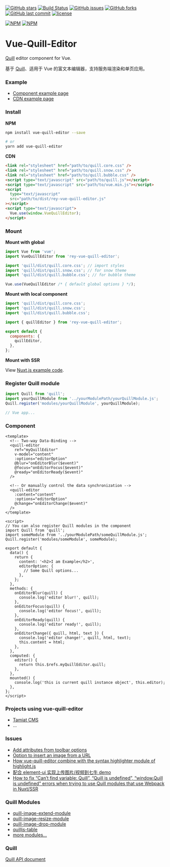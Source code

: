 [![GitHub stars](https://img.shields.io/github/stars/surmon-china/vue-quill-editor.svg?style=flat-square)](https://github.com/surmon-china/vue-quill-editor/stargazers)
[![Build Status](https://travis-ci.org/surmon-china/vue-quill-editor.svg?branch=master)](https://travis-ci.org/surmon-china/vue-quill-editor)
[![GitHub issues](https://img.shields.io/github/issues/surmon-china/vue-quill-editor.svg?style=flat-square)](https://github.com/surmon-china/vue-quill-editor/issues)
[![GitHub forks](https://img.shields.io/github/forks/surmon-china/vue-quill-editor.svg?style=flat-square)](https://github.com/surmon-china/vue-quill-editor/network)
[![GitHub last commit](https://img.shields.io/github/last-commit/google/skia.svg?style=flat-square)](https://github.com/surmon-china/vue-quill-editor)
[![license](https://img.shields.io/github/license/mashape/apistatus.svg?style=flat-square)](https://github.com/surmon-china/vue-quill-editor)

[![NPM](https://nodei.co/npm/vue-quill-editor.png?downloads=true&downloadRank=true&stars=true)](https://nodei.co/npm/vue-quill-editor/)
[![NPM](https://nodei.co/npm-dl/vue-quill-editor.png?months=9&height=3)](https://nodei.co/npm/vue-quill-editor/)

# Vue-Quill-Editor

[Quill](https://github.com/quilljs/quill) editor component for Vue.

基于 [Quill](https://github.com/quilljs/quill)、适用于 Vue 的富文本编辑器，支持服务端渲染和单页应用。

### Example

- [Component example page](https://surmon-china.github.io/vue-quill-editor/)
- [CDN example page](https://jsfiddle.net/surmon/fpojgkmy/)

### Install

**NPM**

```bash
npm install vue-quill-editor --save

# or
yarn add vue-quill-editor
```

**CDN**

```html
<link rel="stylesheet" href="path/to/quill.core.css" />
<link rel="stylesheet" href="path/to/quill.snow.css" />
<link rel="stylesheet" href="path/to/quill.bubble.css" />
<script type="text/javascript" src="path/to/quill.js"></script>
<script type="text/javascript" src="path/to/vue.min.js"></script>
<script
  type="text/javascript"
  src="path/to/dist/rey-vue-quill-editor.js"
></script>
<script type="text/javascript">
  Vue.use(window.VueQuillEditor);
</script>
```

### Mount

**Mount with global**

```javascript
import Vue from 'vue';
import VueQuillEditor from 'rey-vue-quill-editor';

import 'quill/dist/quill.core.css'; // import styles
import 'quill/dist/quill.snow.css'; // for snow theme
import 'quill/dist/quill.bubble.css'; // for bubble theme

Vue.use(VueQuillEditor /* { default global options } */);
```

**Mount with local component**

```javascript
import 'quill/dist/quill.core.css';
import 'quill/dist/quill.snow.css';
import 'quill/dist/quill.bubble.css';

import { quillEditor } from 'rey-vue-quill-editor';

export default {
  components: {
    quillEditor,
  },
};
```

**Mount with SSR**

View [Nuxt.js example code](https://github.com/surmon-china/surmon-china.github.io/tree/source/projects/vue-quill-editor/nuxt).

### Register Quill module

```javascript
import Quill from 'quill';
import yourQuillModule from '../yourModulePath/yourQuillModule.js';
Quill.register('modules/yourQuillModule', yourQuillModule);

// Vue app...
```

### Component

```vue
<template>
  <!-- Two-way Data-Binding -->
  <quill-editor
    ref="myQuillEditor"
    v-model="content"
    :options="editorOption"
    @blur="onEditorBlur($event)"
    @focus="onEditorFocus($event)"
    @ready="onEditorReady($event)"
  />

  <!-- Or manually control the data synchronization -->
  <quill-editor
    :content="content"
    :options="editorOption"
    @change="onEditorChange($event)"
  />
</template>

<script>
// You can also register Quill modules in the component
import Quill from 'quill';
import someModule from '../yourModulePath/someQuillModule.js';
Quill.register('modules/someModule', someModule);

export default {
  data() {
    return {
      content: '<h2>I am Example</h2>',
      editorOption: {
        // Some Quill options...
      },
    };
  },
  methods: {
    onEditorBlur(quill) {
      console.log('editor blur!', quill);
    },
    onEditorFocus(quill) {
      console.log('editor focus!', quill);
    },
    onEditorReady(quill) {
      console.log('editor ready!', quill);
    },
    onEditorChange({ quill, html, text }) {
      console.log('editor change!', quill, html, text);
      this.content = html;
    },
  },
  computed: {
    editor() {
      return this.$refs.myQuillEditor.quill;
    },
  },
  mounted() {
    console.log('this is current quill instance object', this.editor);
  },
};
</script>
```

### Projects using vue-quill-editor

- [Tamiat CMS](https://github.com/tamiat/tamiat/)
- ...

### Issues

- [Add attributes from toolbar options](https://github.com/quilljs/quill/issues/1084)
- [Option to insert an image from a URL](https://github.com/quilljs/quill/issues/893)
- [How vue-quill-editor combine with the syntax highlighter module of highlight.js](https://github.com/surmon-china/vue-quill-editor/issues/39)
- [配合 element-ui 实现上传图片/视频到七牛 demo](https://github.com/surmon-china/vue-quill-editor/issues/102)
- [How to fix “Can’t find variable: Quill”, “Quill is undefined”, “window.Quill is undefined” errors when trying to use Quill modules that use Webpack in Nuxt/SSR](https://github.com/surmon-china/vue-quill-editor/issues/171#issuecomment-370253411)

### Quill Modules

- [quill-image-extend-module](https://github.com/NextBoy/quill-image-extend-module)
- [quill-image-resize-module](https://github.com/kensnyder/quill-image-resize-module)
- [quill-image-drop-module](https://github.com/kensnyder/quill-image-drop-module)
- [quilljs-table](https://github.com/dost/quilljs-table)
- [more modules...](https://github.com/search?o=desc&q=quill+module&s=stars&type=Repositories&utf8=%E2%9C%93)

### Quill

[Quill API document](https://quilljs.com/docs/quickstart/)
